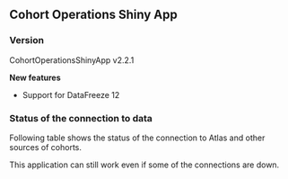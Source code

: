 
## Cohort Operations Shiny App

### Version 
CohortOperationsShinyApp v2.2.1

**New features**

- Support for DataFreeze 12


### Status of the connection to data

Following table shows the status of the connection to Atlas and other sources of cohorts. 

This application can still work even if some of the connections are down. 
